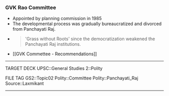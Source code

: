### GVK Rao Committee

* Appointed by planning commission in 1985
* The developmental process was gradually bureaucratized and divorced from Panchayati Raj.
* >  'Grass without Roots' since the democratization weakened the Panchayati Raj institutions.
* [[GVK Commettee - Recommendations]]

---
TARGET DECK
UPSC::General Studies 2::Polity

FILE TAG
GS2::Topic02 Polity::Committee Polity::Panchayati_Raj Source::Laxmikant

---